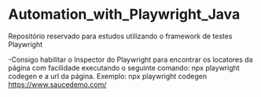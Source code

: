 # Automation_with_Playwright_Java

Repositório reservado para estudos utilizando o framework de testes Playwright

-Consigo habilitar o Inspector do Playwright para encontrar os locatores da página com facilidade executando o seguinte comando:
npx playwright codegen e a url da página. Exemplo: npx playwright codegen https://www.saucedemo.com/
